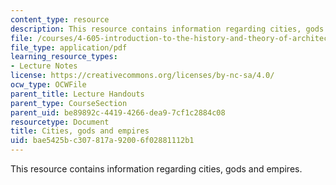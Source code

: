 ```yaml
---
content_type: resource
description: This resource contains information regarding cities, gods and empires.
file: /courses/4-605-introduction-to-the-history-and-theory-of-architecture-spring-2012/bae5425bc307817a92006f02881112b1_MIT4_605S12_lec05.pdf
file_type: application/pdf
learning_resource_types:
- Lecture Notes
license: https://creativecommons.org/licenses/by-nc-sa/4.0/
ocw_type: OCWFile
parent_title: Lecture Handouts
parent_type: CourseSection
parent_uid: be89892c-4419-4266-dea9-7cf1c2884c08
resourcetype: Document
title: Cities, gods and empires
uid: bae5425b-c307-817a-9200-6f02881112b1
---
```

This resource contains information regarding cities, gods and empires.